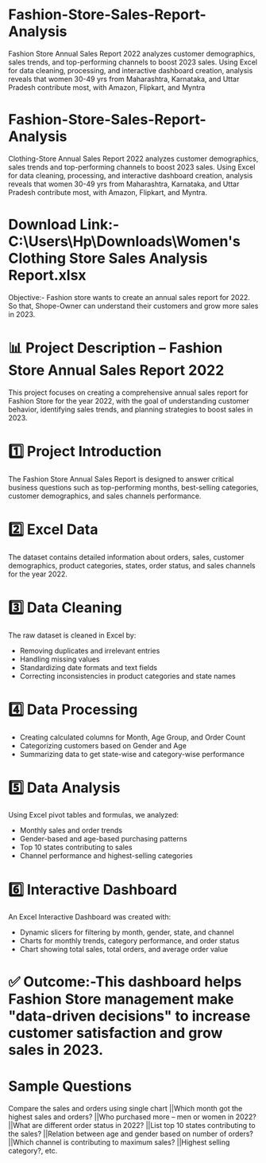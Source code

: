 # Fashion-Store-Sales-Report-Analysis
Fashion Store Annual Sales Report 2022 analyzes customer demographics, sales trends, and top-performing channels to boost 2023 sales. Using Excel for data cleaning, processing, and interactive dashboard creation, analysis reveals that women 30-49 yrs from Maharashtra, Karnataka, and Uttar Pradesh contribute most, with Amazon, Flipkart, and Myntra  
# Fashion-Store-Sales-Report-Analysis
Clothing-Store Annual Sales Report 2022 analyzes customer demographics, sales trends and top-performing channels to boost 2023 sales. Using Excel for data cleaning, processing, and interactive dashboard creation, analysis reveals that women 30-49 yrs from Maharashtra, Karnataka, and Uttar Pradesh contribute most, with Amazon, Flipkart, and Myntra.  
# Download Link:-    C:\Users\Hp\Downloads\Women's Clothing Store Sales Analysis Report.xlsx 
Objective:-
Fashion store wants to create an annual sales report for 2022. So that, Shope-Owner can understand their customers and grow more sales in 2023.

# 📊 Project Description – Fashion Store Annual Sales Report 2022
This project focuses on creating a comprehensive annual sales report for Fashion Store for the year 2022, with the goal of understanding customer behavior, identifying sales trends, and planning strategies to boost sales in 2023.

# 1️⃣ Project Introduction
The Fashion Store Annual Sales Report is designed to answer critical business questions such as top-performing months, best-selling categories, customer demographics, and sales channels performance.

# 2️⃣ Excel Data
The dataset contains detailed information about orders, sales, customer demographics, product categories, states, order status, and sales channels for the year 2022.

# 3️⃣ Data Cleaning
The raw dataset is cleaned in Excel by:
* Removing duplicates and irrelevant entries
* Handling missing values
* Standardizing date formats and text fields
* Correcting inconsistencies in product categories and state names

# 4️⃣ Data Processing
* Creating calculated columns for Month, Age Group, and Order Count
* Categorizing customers based on Gender and Age
* Summarizing data to get state-wise and category-wise performance

# 5️⃣ Data Analysis
Using Excel pivot tables and formulas, we analyzed:
* Monthly sales and order trends
* Gender-based and age-based purchasing patterns
* Top 10 states contributing to sales
* Channel performance and highest-selling categories

# 6️⃣ Interactive Dashboard
An Excel Interactive Dashboard was created with:

* Dynamic slicers for filtering by month, gender, state, and channel
* Charts for monthly trends, category performance, and order status
* Chart showing total sales, total orders, and average order value

# ✅ Outcome:-This dashboard helps Fashion Store management make "data-driven decisions" to increase customer satisfaction and grow sales in 2023.

# Sample Questions
  Compare the sales and orders using single chart
||Which month got the highest sales and orders?
||Who purchased more – men or women in 2022?
||What are different order status in 2022?
||List top 10 states contributing to the sales?
||Relation between age and gender based on number of orders?
||Which channel is contributing to maximum sales?
||Highest selling category?, etc.
